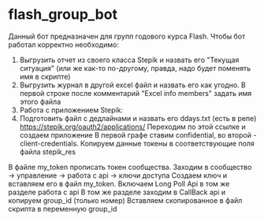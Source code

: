 # flash_group_bot
Данный бот предназначен для групп годового курса Flash.
Чтобы бот работал корректно необходимо:
1) Выгрузить отчет из своего класса Stepik и назвать его "Текущая ситуация" (или же как-то по-другому, правда, надо будет поменять имя в скрипте)
2) Выгрузить журнал в другой excel файл и назвать его как угодно. В первой строке после комментарий "Excel info members" задать имя этого файла
3) Работа с приложением Stepik:
4) Подготовить файл с дедлайнами и назвать его ddays.txt (есть в репе)
https://stepik.org/oauth2/applications/ Переходим по этой ссылке и создаем приложение 
В первой графе ставим confidential, во второй - client-credentials.
Копируем данные токены в соответствующие поля файла stepik_res

В файле my_token прописать токен сообщества. Заходим в сообщество -> управление -> работа с api -> ключи доступа Создаем ключ и вставляем его в файл my_token.
Включаем Long Poll Api в том же разделе работа с api
В том же разделе заходим в CallBack api и копируем group_id (только номер)
Вставляем скопированное в файл скрипта в переменную group_id
